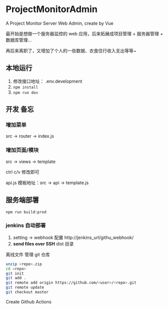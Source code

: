 # ProjectMonitorAdmin

A Project Monitor Server Web Admin, create by Vue

最开始是想做一个服务器监控的 web 应用，后来拓展成项目管理 + 服务器管理 + 数据库管理...

再后来离职了，又增加了个人的一些数据、衣食住行收入支出等等~

## 本地运行

1. 修改接口地址： .env.development
2. `npm install`
3. `npm run dev`

## 开发 备忘

### 增加菜单

src -> router -> index.js

### 增加页面/模块

src -> views -> template  

ctrl c/v 修改即可

api.js 模板地址：src -> api -> template.js

## 服务端部署 

`npm run build:prod`

### jenkins 自动部署

1. setting -> webhook 配置 http://jenkins_url/githu_webhook/
2. **send files over SSH** dist 目录

离线文件 管理 git 仓库
``` bash
unzip <repo>.zip
cd <repo>
git init
git add .
git remote add origin https://github.com/<user>/<repo>.git
git remote update
git checkout master
```

Create Github Actions